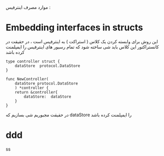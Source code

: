 موارد مصرف اینترفیس :

# Embedding interfaces in structs

این روش برای وابسته کردن یک کلاس ( استراکت ) به اینترفیس است ، در حقیقت در کانستراکتور این کلاس باید شی ساخته شود که تمام رسیور های اینترفیس را ایمپلمنت کرده باشد 


    type controller struct {
    	dataStore  protocol.DataStore
    }
    
    func NewController(
    	dataStore protocol.DataStore
    	) *controller {
    	return &controller{
    		dataStore:  dataStore
    	}
    }

در حقیقت مجبوریم شی بسازیم که dataStore را ایمپلمنت کرده باشد


 # ddd

 ss
